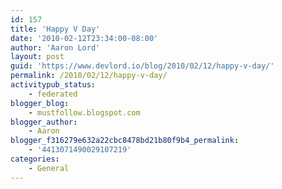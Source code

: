 ```yaml
---
id: 157
title: 'Happy V Day'
date: '2010-02-12T23:34:00-08:00'
author: 'Aaron Lord'
layout: post
guid: 'https://www.devlord.io/blog/2010/02/12/happy-v-day/'
permalink: /2010/02/12/happy-v-day/
activitypub_status:
    - federated
blogger_blog:
    - mustfollow.blogspot.com
blogger_author:
    - Aaron
blogger_f316279e632a22cbc8478bd21b80f9b4_permalink:
    - '4413071490029107219'
categories:
    - General
---
```


<p class="mobile-photo"><a href="/blog/wp-content/uploads/2011/10/photo-715000.jpg"><img src="/blog/wp-content/uploads/2011/10/photo-715000.jpg?w=300" border="0" alt="" /></a></p><div class="blogger-post-footer"><img width='1' height='1' src="/blog/happy-v-day/"' /></div>